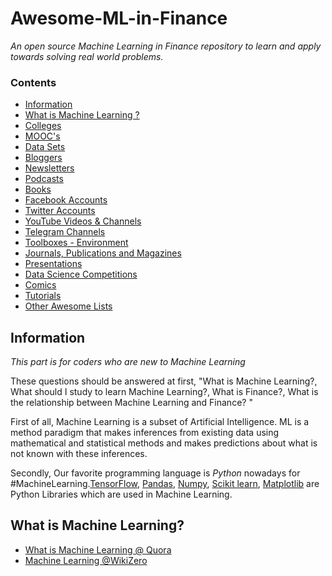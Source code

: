 # Awesome-ML-in-Finance


*An open source Machine Learning in Finance repository to learn and apply towards solving real world problems.*

### Contents

* [Information](#information)
* [What is Machine Learning ?](#what-is-machine-learning) 
* [Colleges](#colloges)
* [MOOC's](#moocs)
* [Data Sets ](#data-sets)
* [Bloggers](#bloggers)
* [Newsletters](#newsletters)
* [Podcasts](#podcasts)
* [Books](#books)
* [Facebook Accounts](#facebook-accounts)
* [Twitter Accounts ](#twitter-accounts )
* [YouTube Videos & Channels](#youtube-videos--channels)
* [Telegram Channels ](#telegram-channels)
* [Toolboxes - Environment](#toolboxes---environment)
* [Journals, Publications and Magazines](#journals-publications-and-magazines)
* [Presentations](#presentations)
* [Data Science Competitions](#competitions)
* [Comics](#comics)
* [Tutorials](#tutorials)
* [Other Awesome Lists](#other-awesome-lists)

## Information

*This part is for coders who are new to Machine Learning*

These questions should be answered at first, "What is Machine Learning?, What should I study to learn Machine Learning?, What is Finance?, What is the relationship between Machine Learning and Finance? "

First of all, Machine Learning is a subset of Artificial Intelligence. ML is a method paradigm that makes inferences from existing data using mathematical and statistical methods and makes predictions about what is not known with these inferences.

Secondly, Our favorite programming language is *Python* nowadays for #MachineLearning.[TensorFlow](https://www.tensorflow.org/), [Pandas](http://pandas.pydata.org/), [Numpy](https://www.numpy.org/), [Scikit learn](https://scikit-learn.org/stable/), [Matplotlib](https://matplotlib.org/) are Python Libraries which are used in Machine Learning.


## What is Machine Learning?

* [What is Machine Learning @ Quora](https://www.quora.com/What-is-machine-learning-4)
* [Machine Learning @WikiZero](https://www.wikizero.com/en/Machine_learning)

